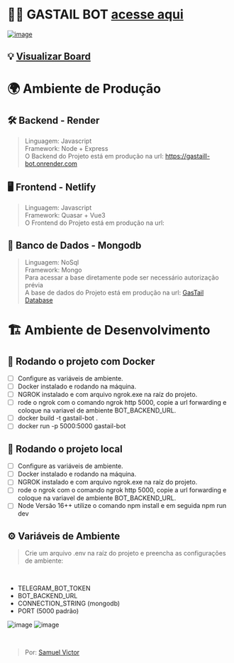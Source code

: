 # 🐦‍🔥 GASTAIL BOT [acesse aqui](https://t.me/GasTail_bot) 

[![image](https://github.com/user-attachments/assets/ccc81998-bc69-4ff3-9967-f0fbb0eaf1bc)](https://whimsical.com/gastail-bot-C5Pf2PrrrYgAQMaoXXVUEg)

## 💡 [Visualizar Board](https://whimsical.com/gastail-bot-C5Pf2PrrrYgAQMaoXXVUEg)

# 🌍 Ambiente de Produção

## 🛠️ Backend - Render

> Linguagem: Javascript<br>
> Framework: Node + Express<br>
> O Backend do Projeto está em produção na url: https://gastaill-bot.onrender.com<br>

## 🖥️ Frontend - Netlify

> Linguagem: Javascript<br>
> Framework: Quasar + Vue3<br>
> O Frontend do Projeto está em produção na url: <br>

## 🎲 Banco de Dados - Mongodb

> Linguagem: NoSql<br>
> Framework:  Mongo<br>
> Para acessar a base diretamente pode ser necessário autorização prévia<br>
> A base de dados do Projeto está em produção na url: [GasTail Database](https://cloud.mongodb.com/v2/67aa609b61c70d27b71fcc76#/metrics/replicaSet/67aa6181f84ff70f87a7315d/explorer/Projeto-1-db/acaos/find)<br>


# 🏗️ Ambiente de Desenvolvimento
## 🐋 Rodando o projeto com Docker
- [ ] Configure as variáveis de ambiente.
- [ ] Docker instalado e rodando na máquina.
- [ ] NGROK instalado e com arquivo ngrok.exe na raíz do projeto.
- [ ] rode o ngrok com o comando ngrok http 5000, copie a url forwarding e coloque na variavel de ambiente BOT_BACKEND_URL.
- [ ] docker build -t gastail-bot .
- [ ] docker run -p 5000:5000 gastail-bot

## 📍 Rodando o projeto local
- [ ] Configure as variáveis de ambiente.
- [ ] Docker instalado e rodando na máquina.
- [ ] NGROK instalado e com arquivo ngrok.exe na raíz do projeto.
- [ ] rode o ngrok com o comando ngrok http 5000, copie a url forwarding e coloque na variavel de ambiente BOT_BACKEND_URL.
- [ ] Node Versão 16++ utilize o comando npm install e em seguida npm run dev

## ⚙️ Variáveis de Ambiente
 > Crie um arquivo .env na raíz do projeto e preencha as configurações de ambiente:
<br>

 - TELEGRAM_BOT_TOKEN
 - BOT_BACKEND_URL
 - CONNECTION_STRING (mongodb)
 - PORT (5000 padrão)

![image](https://github.com/user-attachments/assets/5ad8990a-73e2-4ce8-8649-b6ce23b016f4)
![image](https://github.com/user-attachments/assets/f0cac460-3c76-4d3d-abdd-79bae0a21fff)

<br>

> Por: [Samuel Victor](https://samuelvictorol.github.io/portfolio/)<br>

